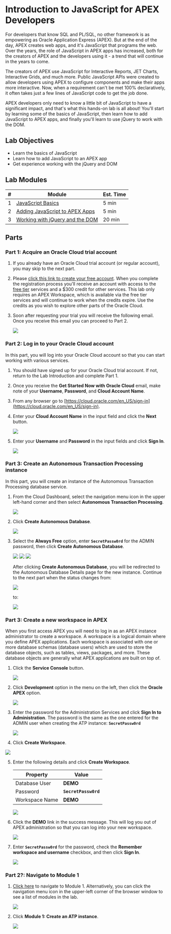 # Introduction to JavaScript for APEX Developers

For developers that know SQL and PL/SQL, no other framework is as empowering as Oracle Application Express (APEX). But at the end of the day, APEX creates web apps, and it's JavaScript that programs the web. Over the years, the role of JavaScript in APEX apps has increased, both for the creators of APEX and the developers using it - a trend that will continue in the years to come.

The creators of APEX use JavaScript for Interactive Reports, JET Charts, Interactive Grids, and much more. Public JavaScript APIs were created to allow developers using APEX to configure components and make their apps more interactive. Now, when a requirement can't be met 100% declaratively, it often takes just a few lines of JavaScript code to get the job done.

APEX developers only need to know a little bit of JavaScript to have a significant impact, and that's what this hands-on lab is all about! You'll start by learning some of the basics of JavaScript, then learn how to add JavaScript to APEX apps, and finally you'll learn to use jQuery to work with the DOM.

## Lab Objectives

* Learn the basics of JavaScript
* Learn how to add JavaScript to an APEX app
* Get experience working with the jQuery and DOM

## Lab Modules

| # | Module | Est. Time |
| --- | --- | --- |
| 1 | [JavaScript Basics](1-create-an-atp-instance.md) | 5 min |
| 2 | [Adding JavaScript to APEX Apps](2-create-a-database-user-with-soda-privileges.md) | 5 min |
| 3 | [Working with jQuery and the DOM](3-package-the-todo-app-to-run-locally.md) | 20 min |

## Parts

### **Part 1**: Acquire an Oracle Cloud trial account

1.  If you already have an Oracle Cloud trial account (or regular account), you may skip to the next part.

2.  Please <a href="https://myservices.us.oraclecloud.com/mycloud/signup?language=en&sourceType=:ow:lp:mt::RC_NAMK190904P00063:SodaNodeJson&intcmp=:ow:lp:mt::RC_NAMK190904P00063:SodaNodeJson" target="_trial_">click this link to create your free account</a>. When you complete the registration process you'll receive an account with access to the [free tier](https://www.oracle.com/cloud/free/) services and a $300 credit for other services. This lab only requires an APEX Workspace, which is available via the free tier services and will continue to work when the credits expire. Use the credits as you wish to explore other parts of the Oracle Cloud.

3.  Soon after requesting your trial you will receive the following email. Once you receive this email you can proceed to Part 2.

    ![](images/0/get-started-email.png)

### **Part 2:** Log in to your Oracle Cloud account

In this part, you will log into your Oracle Cloud account so that you can start working with various services.

1.  You should have signed up for your Oracle Cloud trial account. If not, return to the Lab Introduction and complete Part 1.

2.  Once you receive the **Get Started Now with Oracle Cloud** email, make note of your **Username**, **Password**, and **Cloud Account Name**.

3.  From any browser go to [https://cloud.oracle.com/en_US/sign-in](https://cloud.oracle.com/en_US/sign-in).

4.  Enter your **Cloud Account Name** in the input field and click the **Next** button.

    ![](images/0/enter-oracle-cloud-account-name.png)

5.  Enter your **Username** and **Password** in the input fields and click **Sign In**.

    ![](images/0/enter-user-name-and-password.png)

### **Part 3:** Create an Autonomous Transaction Processing instance

In this part, you will create an instance of the Autonomous Transaction Processing database service.

1.  From the Cloud Dashboard, select the navigation menu icon in the upper left-hand corner and then select **Autonomous Transaction Processing**.

    ![](images/0/select-atp-in-nav-menu.png)

2.  Click **Create Autonomous Database**.

    ![](images/0/click-create-autonomous-database.png)

3.  Select the **Always Free** option, enter **`SecretPassw0rd`** for the ADMIN password, then click **Create Autonomous Database**.

    ![](images/0/atp-settings-1.png)
    ![](images/0/atp-settings-2.png)
    ![](images/0/atp-settings-3.png)

    After clicking **Create Autonomous Database**, you will be redirected to the Autonomous Database Details page for the new instance. Continue to the next part when the status changes from:

    ![](images/0/status-provisioning.png) 

    to:

    ![](images/0/status-available.png)

### **Part 3:** Create a new workspace in APEX

When you first access APEX you will need to log in as an APEX instance administrator to create a workspace. A workspace is a logical domain where you define APEX applications. Each workspace is associated with one or more database schemas (database users) which are used to store the database objects, such as tables, views, packages, and more. These database objects are generally what APEX applications are built on top of.

1.  Click the **Service Console** button.

    ![](images/0/click-atp-service-console.png)

2.  Click **Development** option in the menu on the left, then click the **Oracle APEX** option.

    ![](images/0/click-oracle-apex.png)

3.  Enter the password for the Administration Services and click **Sign In to Administration**. The password is the same as the one entered for the ADMIN user when creating the ATP instance: **`SecretPassw0rd`**

    ![](images/0/log-in-as-admin.png)

4.  Click **Create Workspace**.
  
   ![](images/1/welcome-create-workspace.png)

5.  Enter the following details and click **Create Workspace**.

    | Property | Value |
    | --- | --- |
    | Database User | **DEMO** |
    | Password | **`SecretPassw0rd`** |
    | Workspace Name | **DEMO** |
  
    ![](images/0/create-workspace.png)

6.  Click the **DEMO** link in the success message. This will log you out of APEX administration so that you can log into your new workspace. 
	
    ![](images/0/log-out-from-admin.png)

7.  Enter **`SecretPassw0rd`** for the password, check the **Remember workspace and username** checkbox, and then click **Sign In**.

    ![](images/0/log-in-to-workspace.png)

### **Part 2?**: Navigate to Module 1

1.  [Click here](1-javascript-basics.md) to navigate to Module 1. Alternatively, you can click the navigation menu icon in the upper-left corner of the browser window to see a list of modules in the lab.

    ![](images/0/lab-intro.png)

2. Click **Module 1: Create an ATP instance**.
  
    ![](images/0/lab-contents.png)